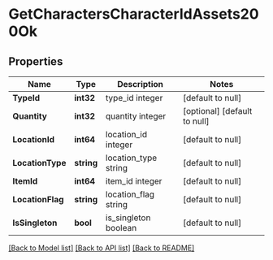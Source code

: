 # GetCharactersCharacterIdAssets200Ok

## Properties
Name | Type | Description | Notes
------------ | ------------- | ------------- | -------------
**TypeId** | **int32** | type_id integer | [default to null]
**Quantity** | **int32** | quantity integer | [optional] [default to null]
**LocationId** | **int64** | location_id integer | [default to null]
**LocationType** | **string** | location_type string | [default to null]
**ItemId** | **int64** | item_id integer | [default to null]
**LocationFlag** | **string** | location_flag string | [default to null]
**IsSingleton** | **bool** | is_singleton boolean | [default to null]

[[Back to Model list]](../README.md#documentation-for-models) [[Back to API list]](../README.md#documentation-for-api-endpoints) [[Back to README]](../README.md)


